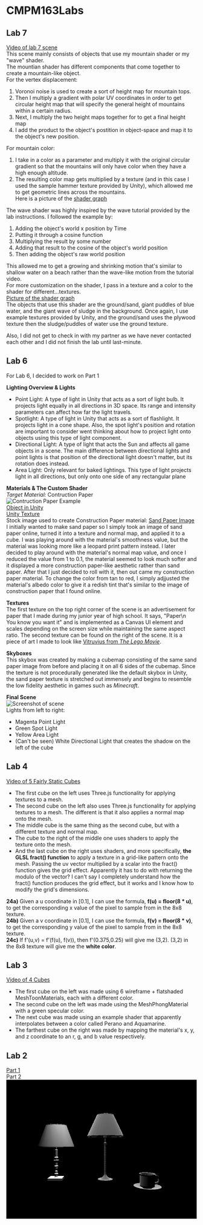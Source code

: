 # CMPM163Labs  
## Lab 7  
[Video of lab 7 scene](https://drive.google.com/file/d/1gcrzAg0VU-hmbUJKh5YWMnv3hzGlLv75/view?usp=sharing)  
This scene mainly consists of objects that use my mountain shader or my "wave" shader.  
The mountian shader has different components that come together to create a mountain-like object.  
For the vertex displacement:
1) Voronoi noise is used to create a sort of height map for mountain tops.  
2) Then I multiply a gradient with polar UV coordinates in order to get circular height map that will specify the general height of mountains within a certain radius.  
3) Next, I multiply the two height maps together for to get a final height map  
4) I add the product to the object's postition in object-space and map it to the object's new position.  


For mountain color:  
1) I take in a color as a parameter and multiply it with the original circular gradient so that the mountains will only have color when they have a high enough altitude.  
2) The resulting color map gets multiplied by a texture (and in this case I used the sample hammer texture provided by Unity), which allowed me to get geometric lines across the mountains.  
Here is a picture of the [shader graph](https://drive.google.com/file/d/1LdXFAMm7HboEkVp3iK8cxfwXiTS8kfsV/view?usp=sharing)


The wave shader was highly inspired by the wave tutorial provided by the lab instructions. I followed the example by:  
1) Adding the object's world x position by Time  
2) Putting it through a cosine function  
3) Multiplying the result by some number  
4) Adding that result to the cosine of the object's world position  
5) Then adding the object's raw world position  

This allowed me to get a growing and shrinking motion that's similar to shallow water on a beach rather than the wave-like motion from the tutorial video.  
For more customization on the shader, I pass in a texture and a color to the shader for different...textures.  
[Picture of the shader graph](https://drive.google.com/file/d/17FWkKv1xncgRgb7V-Vsk3dwoFIfRyCx0/view?usp=sharing)  
The objects that use this shader are the ground/sand, giant puddles of blue water, and the giant wave of sludge in the background. Once again, I use example textures provided by Unity, and the ground/sand uses the plywood texture then the sludge/puddles of water use the ground texture.  
  
Also, I did not get to check in with my partner as we have never contacted each other and I did not finish the lab until last-minute.

## Lab 6  
For Lab 6, I decided to work on Part 1  
  
**Lighting Overview & Lights**  
- Point Light: A type of light in Unity that acts as a sort of light bulb. It projects light equally in all directions in 3D space. Its range and intensity parameters can affect how far the light travels.  
- Spotlight: A type of light in Unity that acts as a sort of flashlight. It projects light in a cone shape. Also, the spot light's position and rotation are important to consider went thinking about how to project light onto objects using this type of light component.  
- Directional Light: A type of light that acts the Sun and affects all game objects in a scene. The main difference between directional lights and point lights is that position of the directional light doesn't matter, but its rotation does instead.  
- Area Light: Only relevant for baked lightings. This type of light projects light in all directions, but only onto one side of any rectangular plane  

**Materials & The Custom Shader**  
*Target Material:* Contruction Paper  
![Contruction Paper Example](https://riverside3d.com/files/riverside_content/color_swatches/Riverside_Holiday-Red.jpg)  
[Object in Unity](https://drive.google.com/file/d/1pSZrAQ2T275FIFo5uAmAuN6hBgg7GGan/view?usp=sharing)  
[Unity Texture](https://drive.google.com/file/d/1VRnkxFI5Pfz_81XPipI6HBQ8uX4hj9az/view?usp=sharing)  
Stock image used to create Construction Paper material: [Sand Paper Image](https://a.rgbimg.com/users/c/cr/crisderaud/600/mftZ3b6.jpg)  
I initially wanted to make sand paper so I simply took an image of sand paper online, turned it into a texture and normal map, and applied it to a cube. I was playing around with the material's smoothness value, but the material was looking more like a leopard print pattern instead. I later decided to play around with the material's normal map value, and once I reduced the value from 1 to 0.1, the material seemed to look much softer and it displayed a more construction paper-like aesthetic rather than sand paper. After that I just decided to roll with it, then out came my construction paper material. To change the color from tan to red, I simply adjjusted the material's albedo color to give it a redish tint that's similar to the image of construction paper that I found online.  
  
  **Textures**  
  The first texture on the top right corner of the scene is an advertisement for paper that I made during my junior year of high school. It says, "Paper\n You know you want it" and is implemented as a Canvas UI element and scales depending on the screen size while maintaining the same aspect ratio. The second texture can be found on the right of the scene. It is a piece of art I made to look like [Vitruvius from *The Lego Movie*](https://www.thoughtco.com/thmb/aHuXREOE3Ur2sAw-wKMSoHGuXAY=/1920x1080/smart/filters:no_upscale()/LEGO-vitruvius-56a02e2d3df78cafdaa06d8d.jpg).  
  
**Skyboxes**  
This skybox was created by making a cubemap consisting of the same sand paper image from before and placing it on all 6 sides of the cubemap. Since the texture is not procedurally generated like the default skybox in Unity, the sand paper texture is stretched out immensely and begins to resemble the low fidelity aesthetic in games such as *Minecraft*.  
  
**Final Scene**  
![Screenshot of scene](https://drive.google.com/file/d/13BCoNzpIAX61GLMCFNpKUAd-qkT6RS3X/view?usp=sharing)  
Lights from left to right:
- Magenta Point Light  
- Green Spot Light  
- Yellow Area Light
- (Can't be seen) White Directional Light that creates the shadow on the left of the cube
  
## Lab 4  
[Video of 5 Fairly Static Cubes](https://drive.google.com/open?id=1Cab6s-uDRfzhxwNkYRXNpPm9bTj6QRyv)  
- The first cube on the left uses Three.js functionality for applying textures to a mesh.  
- The second cube on the left also uses Three.js functionality for applying textures to a mesh. The different is that it also applies a normal map onto the mesh.  
- The middle cube is the same thing as the second cube, but with a different texture and normal map.
- The cube to the right of the middle one uses shaders to apply the texture onto the mesh.  
- And the last cube on the right uses shaders, and more specifically, **the GLSL fract() function** to apply a texture in a grid-like pattern onto the mesh. Passing the uv vector multiplied by a scalar into the fract() function gives the grid effect. Apparently it has to do with returning the modulo of the vector? I can't say I completely understand how the fract() function produces the grid effect, but it works and I know how to modify the grid's dimensions.  

**24a)** Given a u coordinate in [0.1], I can use the formula, **f(u) = floor(8 * u)**, to get the corresponding x value of the pixel to sample from in the 8x8 texture.  
**24b)** Given a v coordinate in [0.1], I can use the formula, **f(v) = floor(8 * v)**, to get the corresponding y value of the pixel to sample from in the 8x8 texture.  
**24c)** If f'(u,v) = f'(f(u), f(v)), then f'(0.375,0.25) will give me (3,2). (3,2) in the 8x8 texture will give me the **white color**.  
  
## Lab 3  
[Video of 4 Cubes](https://drive.google.com/open?id=1glBU7U0A-sg660rtpf8CkN4yMhhIApfE)  
- The first cube on the left was made using 6 wireframe + flatshaded MeshToonMaterials, each with a different color.  
- The second cube on the left was made using the MeshPhongMaterial with a green specular color.  
- The next cube was made using an example shader that apparently interpolates between a color called Perano and Aquamarine.  
- The farthest cube on the right was made by mapping the material's x, y, and z coordinate to an r, g, and b value respectively.
  
## Lab 2  
[Part 1](https://drive.google.com/open?id=1H8sRQeu4GFrrTNECBo6yhnfCkGMqBlyU)  
Part 2  
![Part 2](/lab-2/img/lab-2-part-2-screenshot.png)  
